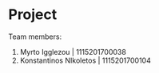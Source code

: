 # Project

Team members:
1. Myrto Igglezou  | 1115201700038
2. Konstantinos NIkoletos | 1115201700104
